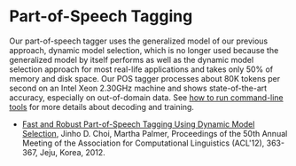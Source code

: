 # Part-of-Speech Tagging

Our part-of-speech tagger uses the generalized model of our previous approach, dynamic model selection, which is no longer used because the generalized model by itself performs as well as the dynamic model selection approach for most real-life applications and takes only 50% of memory and disk space. Our POS tagger processes about 80K tokens per second on an Intel Xeon 2.30GHz machine and shows state-of-the-art accuracy, especially on out-of-domain data. See [how to run command-line tools](md/quick_start/command_line_tools.md) for more details about decoding and training.

* [Fast and Robust Part-of-Speech Tagging Using Dynamic Model Selection](http://aclweb.org/anthology-new/P/P12/P12-2071.pdf), Jinho D. Choi, Martha Palmer, Proceedings of the 50th Annual Meeting of the Association for Computational Linguistics (ACL'12), 363-367, Jeju, Korea, 2012.
